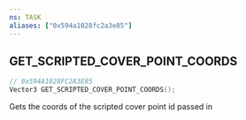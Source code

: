 ```yaml
---
ns: TASK
aliases: ["0x594a1028fc2a3e85"]
---
```

## GET_SCRIPTED_COVER_POINT_COORDS

```c
// 0x594A1028FC2A3E85
Vector3 GET_SCRIPTED_COVER_POINT_COORDS();
```

Gets the coords of the scripted cover point id passed in

